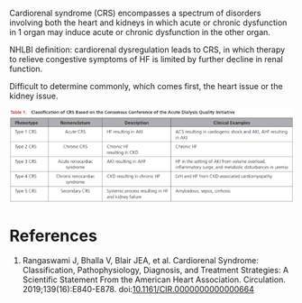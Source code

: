 Cardiorenal syndrome (CRS) encompasses a spectrum of disorders involving both the heart and kidneys in which acute or chronic dysfunction in 1 organ may induce acute or chronic dysfunction in the other organ.

NHLBI definition: cardiorenal dysregulation leads to CRS, in which therapy to relieve congestive symptoms of HF is limited by further decline in renal function.

Difficult to determine commonly, which comes first, the heart issue or the kidney issue.

![](_attachments/Pasted%20image%2020230118210437.png)

# References
1.  Rangaswami J, Bhalla V, Blair JEA, et al. Cardiorenal Syndrome: Classification, Pathophysiology, Diagnosis, and Treatment Strategies: A Scientific Statement From the American Heart Association. Circulation. 2019;139(16):E840-E878. doi:[10.1161/CIR.0000000000000664](https://doi.org/10.1161/CIR.0000000000000664)